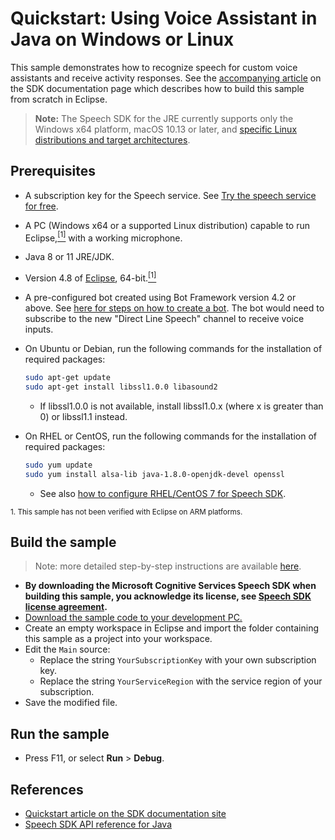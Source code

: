 # Quickstart: Using Voice Assistant in Java on Windows or Linux

This sample demonstrates how to recognize speech for custom voice assistants and receive activity responses.
See the [accompanying article](https://docs.microsoft.com/azure/cognitive-services/speech-service/quickstart-voice-assistant-java-jre) on the SDK documentation page which describes how to build this sample from scratch in Eclipse.

> **Note:**
> The Speech SDK for the JRE currently supports only the Windows x64 platform, macOS 10.13 or later, and [specific Linux distributions and target architectures](https://docs.microsoft.com/azure/cognitive-services/speech-service/speech-sdk?tabs=linux).

## Prerequisites

* A subscription key for the Speech service. See [Try the speech service for free](https://docs.microsoft.com/azure/cognitive-services/speech-service/get-started).
* A PC (Windows x64 or a supported Linux distribution) capable to run Eclipse,[<sup>[1]</sup>](#footnote1) with a working microphone.
* Java 8 or 11 JRE/JDK.
* Version 4.8 of [Eclipse](https://www.eclipse.org), 64-bit.[<sup>[1]</sup>](#footnote1)
* A pre-configured bot created using Bot Framework version 4.2 or above. See [here for steps on how to create a bot](https://blog.botframework.com/2018/05/07/build-a-microsoft-bot-framework-bot-with-the-bot-builder-sdk-v4/). The bot would need to subscribe to the new "Direct Line Speech" channel to receive voice inputs.
* On Ubuntu or Debian, run the following commands for the installation of required packages:

  ```sh
  sudo apt-get update
  sudo apt-get install libssl1.0.0 libasound2
  ```

  * If libssl1.0.0 is not available, install libssl1.0.x (where x is greater than 0) or libssl1.1 instead.

* On RHEL or CentOS, run the following commands for the installation of required packages:

  ```sh
  sudo yum update
  sudo yum install alsa-lib java-1.8.0-openjdk-devel openssl
  ```

  * See also [how to configure RHEL/CentOS 7 for Speech SDK](https://docs.microsoft.com/azure/cognitive-services/speech-service/how-to-configure-rhel-centos-7).

<small><a name="footnote1">1</a>. This sample has not been verified with Eclipse on ARM platforms.</small>

## Build the sample

> Note: more detailed step-by-step instructions are available [here](https://docs.microsoft.com/en-us/azure/cognitive-services/speech-service/quickstarts/voice-assistants?pivots=programming-language-java&tabs=jre).

* **By downloading the Microsoft Cognitive Services Speech SDK when building this sample, you acknowledge its license, see [Speech SDK license agreement](https://docs.microsoft.com/azure/cognitive-services/speech-service/license).**
* [Download the sample code to your development PC.](/README.md#get-the-samples)
* Create an empty workspace in Eclipse and import the folder containing this sample as a project into your workspace.
* Edit the `Main` source:
  * Replace the string `YourSubscriptionKey` with your own subscription key.
  * Replace the string `YourServiceRegion` with the service region of your subscription.   
* Save the modified file.

## Run the sample

* Press F11, or select **Run** \> **Debug**.

## References

* [Quickstart article on the SDK documentation site](https://docs.microsoft.com/azure/cognitive-services/speech-service/quickstart-voice-assistant-java-jre)
* [Speech SDK API reference for Java](https://docs.microsoft.com/java/api/com.microsoft.cognitiveservices.speech.dialog?view=azure-java-stable)
